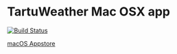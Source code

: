 # TartuWeather Mac OSX app
[![Build Status](https://travis-ci.org/fassko/TartuWeather-MacOSX.svg?branch=master)](https://travis-ci.org/fassko/TartuWeather-MacOSX)

[macOS Appstore](https://itunes.apple.com/us/app/meteo-tartu/id1082225005?mt=12)

